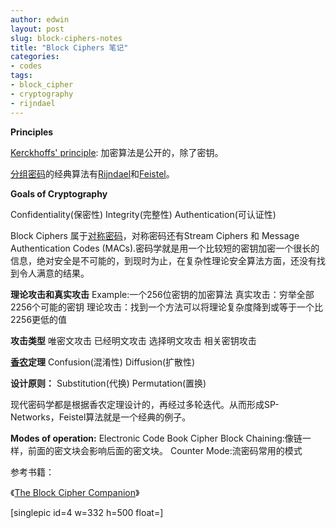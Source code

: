 ```yaml
---
author: edwin
layout: post
slug: block-ciphers-notes
title: "Block Ciphers 笔记"
categories:
- codes
tags:
- block_cipher
- cryptography
- rijndael
---
```


**Principles**

[Kerckhoffs' principle](http://en.wikipedia.org/wiki/Kerckhoffs%27s_principle):
加密算法是公开的，除了密钥。

[分组密码](http://en.wikipedia.org/wiki/Block_cipher)的经典算法有[Rijndael](http://en.wikipedia.org/wiki/Rijndael)和[Feistel](http://en.wikipedia.org/wiki/Feistel_cipher)。

<!-- more -->

**Goals of Cryptography**

Confidentiality(保密性)
Integrity(完整性)
Authentication(可认证性)

Block Ciphers 属于[对称密码](http://en.wikipedia.org/wiki/Symmetric-key_algorithm)，对称密码还有Stream Ciphers 和 Message Authentication
Codes (MACs).密码学就是用一个比较短的密钥加密一个很长的信息，绝对安全是不可能的，到现时为止，在复杂性理论安全算法方面，还没有找到令人满意的结果。


**理论攻击和真实攻击**
Example:一个256位密钥的加密算法
真实攻击：穷举全部2256个可能的密钥
理论攻击：找到一个方法可以将理论复杂度降到或等于一个比2256更低的值

**攻击类型**
唯密文攻击
已经明文攻击
选择明文攻击
相关密钥攻击

**[香农](http://en.wikipedia.org/wiki/Claude_Shannon)定理**
Confusion(混淆性)
Diffusion(扩散性)

**设计原则：**
Substitution(代换)
Permutation(置换)

现代密码学都是根据香农定理设计的，再经过多轮迭代。从而形成SP-Networks，Feistel算法就是一个经典的例子。



**Modes of operation:**
Electronic Code Book
Cipher Block Chaining:像链一样，前面的密文块会影响后面的密文块。
Counter Mode:流密码常用的模式

参考书籍：

《[The Block Cipher Companion](http://www.amazon.cn/s/ref=nb_sb_noss?__mk_zh_CN=%E4%BA%9A%E9%A9%AC%E9%80%8A%E7%BD%91%E7%AB%99&url=search-alias%3Daps&field-keywords=block+cipher+companion)》

[singlepic id=4 w=332 h=500 float=]

